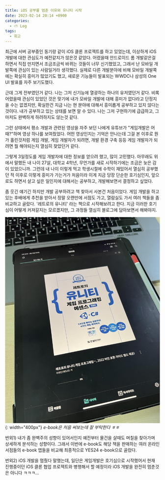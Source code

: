 ```yaml
---
title: iOS 공부를 멈춘 이유와 유니티 시작
date: 2023-02-14 20:14 +0900
categories:
  - ⛅️ Log
tags:
  - 회고
---
```

최근에 서버 공부중인 동기랑 같이 iOS 클론 프로젝트를 하고 있었는데, 이상하게 iOS 개발에 대한 관심도가 예전같지가 않은것 같았다. 어렸을때 안드로이드 롬 개발같은걸 하면서 직접 만지면서 조금조금씩 바뀌는 것들이 너무 신기했었고, 그래서 난 모바일 개발쪽에 관심이 있는 사람일거라 생각했다. 실제로 다른 개발분야에 비해 모바일 개발쪽에는 확실히 흥미가 많았기도 했고, 새로운 기능들이 발표되는 WWDC나 삼성의 One UI 발표를 자주 보기도했다.  

근데 그게 전부였던거 같다. 나는 그저 신기능에 열광하는 하나의 유저였던거 같다. 비록 어렸을때 관심이 있었던 것은 맞기에 내가 모바일 개발에 대해 흥미가 없다라고 단정지을 수는 없겠지만, 확실한건 지금 나는 현 분야에 대해서 흥미롭게 공부하고 있지 않다는 것이다. 내가 공부하고 있는 상태를 보면 알 수 있다. 나는 그저 구현하기에 급급하고, 그 마저도 완벽하게 하려하지도 않는것 같다.   

그런 상태에서 평소 개발과 관련된 영상을 자주 보던 나에게 유튜브가 "게임개발은 어때?"하며 영상 하나를 보여줬었다. 어떤 영상인지는 기억은 안나는데 그걸 본 이후로 뭔가 홀린것처럼 게임 개발, 게임 개발자가 되려면, 개발 환경 구축 등등 게임 개발자가 되려면 뭘 해야되는지 열심히 찾았던거 같다.   

그렇게 3일정도를 게임 개발자에 대한 정보를 얻으려 했고, 많이 고민했다. 아무래도 위에서 말했든 내 나이 27살, 대학교 4학년, 무언가를 새로 시작하기에는 조금은 늦은 감이 있었으니까. 그런데 내 나이 이렇게 먹고 학생시절에 수학이 재밌어서 열심히 공부했던 적 이후로 이렇게 흥미가 가는거가 처음이라 이게 지금 당장 단순한 호기심인지, 앞으로도 하면서 살고 싶은 일인지에 대해서는 공부하고, 개발해보면서 결정하고 싶었다.  

좀 웃긴 얘기긴 하지만 개발 공부하려고 책 찾아서 사본건 처음이었다. 게임 개발을 하고있는 후배에게 추천을 받아서 정말 오랜만에 서점도 가고, 열람실도 가서 여러 책들을 좀 비교하고 골랐다. '레트로의 유니티' 라는 책으로 시작해보려고 한다. 지금 이러한 호기심이 어떻게 커져갈지는 모르겠지만, 그 과정들 열심히 블로그에 담아보면서 해봐야지.  


![](assets/img/post/2023/02_14_photo_about_ebook_retro_unity.jpeg){: width="400px"}
_e-book은 처음 써보는데 잘 부탁한다 ㅎㅎ_


번외1) 내가 좀 완벽주의 성향이 있어서인지 예전부터 물건을 살때도 며칠을 찾아가며 상세하게 분석하는 성향이다. 그래서 이번에 e-book도 해당 책을 판매하는 여러 온라인 서점들의 e-book 앱들을 비교해 최종적으로 YES24 e-book으로 골랐다.

번외2) iOS 개발을 멈췄다 말했는데, 일단은 게임개발은 호기심으로 시작했어서 현재 진행중이던 iOS 클론 협업 프로젝트와 병행해서 할 예정이라 iOS 개발을 완전히 멈춘것은 아니다 ㅋㅋㅋ...